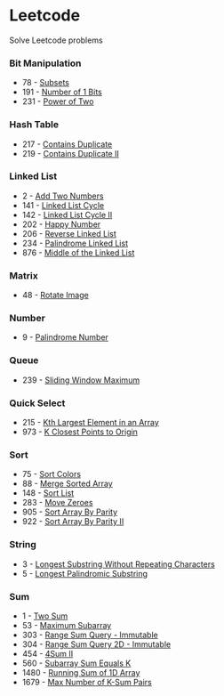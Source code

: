 # Leetcode

Solve Leetcode problems


### Bit Manipulation

- 78 - [Subsets](src/com/namanh/bit_manipulation/Subsets.java)
- 191 - [Number of 1 Bits](src/com/namanh/bit_manipulation/NumberOf1Bits.java)
- 231 - [Power of Two](src/com/namanh/bit_manipulation/PowerOfTwo.java)


### Hash Table

- 217 - [Contains Duplicate](src/com/namanh/hash_table/ContainsDuplicate.java)
- 219 - [Contains Duplicate II](src/com/namanh/hash_table/ContainsDuplicateII.java)


### Linked List

- 2 - [Add Two Numbers](src/com/namanh/linked_list/AddTwoNumbers.java)
- 141 - [Linked List Cycle](src/com/namanh/linked_list/LinkedListCycle.java)
- 142 - [Linked List Cycle II](src/com/namanh/linked_list/LinkedListCycleII.java)
- 202 - [Happy Number](src/com/namanh/linked_list/HappyNumber.java)
- 206 - [Reverse Linked List](src/com/namanh/linked_list/ReverseLinkedList.java)
- 234 - [Palindrome Linked List](src/com/namanh/linked_list/PalindromeLinkedList.java)
- 876 - [Middle of the Linked List](src/com/namanh/linked_list/MiddleLinkedList.java)


### Matrix

- 48 - [Rotate Image](src/com/namanh/matrix/RotateImage.java)


### Number

- 9 - [Palindrome Number](src/com/namanh/number/PalindromeNumber.java)


### Queue

- 239 - [Sliding Window Maximum](src/com/namanh/queue/SlidingWindowMaximum.java)


### Quick Select

- 215 - [Kth Largest Element in an Array](src/com/namanh/quick_select/KthLargestElement.java)
- 973 - [K Closest Points to Origin](src/com/namanh/quick_select/KClosestPoints.java)


### Sort

- 75 - [Sort Colors](src/com/namanh/sort/SortColors.java)
- 88 - [Merge Sorted Array](src/com/namanh/sort/MergeSortedArray.java)
- 148 - [Sort List](src/com/namanh/sort/SortList.java)
- 283 - [Move Zeroes](src/com/namanh/sort/MoveZeroes.java)
- 905 - [Sort Array By Parity](src/com/namanh/sort/SortArrayByParity.java)
- 922 - [Sort Array By Parity II](src/com/namanh/sort/SortArrayByParityII.java)


### String

- 3 - [Longest Substring Without Repeating Characters](src/com/namanh/string/LongestSubstringWithoutRepeatingCharacters.java)
- 5 - [Longest Palindromic Substring](src/com/namanh/string/LongestPalindromicSubstring.java)


### Sum

- 1 - [Two Sum](src/com/namanh/sum/TwoSum.java)
- 53 - [Maximum Subarray](src/com/namanh/sum/MaximumSubArray.java)
- 303 - [Range Sum Query - Immutable](src/com/namanh/sum/NumArray.java)
- 304 - [Range Sum Query 2D - Immutable](src/com/namanh/sum/NumMatrix.java)
- 454 - [4Sum II](src/com/namanh/sum/FourSumII.java)
- 560 - [Subarray Sum Equals K](src/com/namanh/sum/SubArraySumEqualsK.java)
- 1480 - [Running Sum of 1D Array](src/com/namanh/sum/RunningSum.java)
- 1679 - [Max Number of K-Sum Pairs](src/com/namanh/sum/MaxNumberOfKSumPairs.java)
